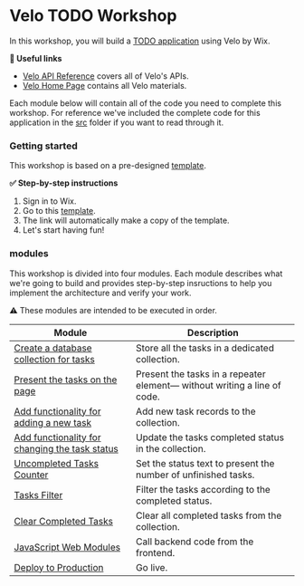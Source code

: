 # Velo TODO Workshop

In this workshop, you will build a [TODO application](https://corvidtodo.com) using Velo by Wix.

**:link: Useful links** 

- [Velo API Reference](https://www.wix.com/velo/reference/) covers all of Velo's APIs. 
- [Velo Home Page](https://www.wix.com/velo) contains all Velo materials.

Each module below will contain all of the code you need to complete this workshop.
For reference we've included the complete code for this application in the [src](src) folder if you want to read through it.

### Getting started

This workshop is based on a pre-designed [template](https://editor.wix.com/html/editor/web/renderer/new?siteId=d6d60d42-865f-486e-885c-080244e2bc71&metaSiteId=ff9787ac-c4c0-4f81-b90b-cbadde5eb461&autoDevMode=true).

**:white_check_mark: Step-by-step instructions**

1. Sign in to Wix.
1. Go to this [template](https://editor.wix.com/html/editor/web/renderer/new?siteId=d6d60d42-865f-486e-885c-080244e2bc71&metaSiteId=ff9787ac-c4c0-4f81-b90b-cbadde5eb461&autoDevMode=true).
2. The link will automatically make a copy of the template.
4. Let's start having fun!

### modules

This workshop is divided into four modules. Each module describes what we're going to build and provides step-by-step insructions to help you implement the architecture and verify your work.

:warning: These modules are intended to be executed in order.

| Module                                                                       | Description                                                              |
|------------------------------------------------------------------------------|--------------------------------------------------------------------------|
| [Create a database collection for tasks](docs/TASKS_COLLECTION.md)           | Store all the tasks in a dedicated collection.                           |
| [Present the tasks on the page](docs/PRESENTING_THE_TASKS.md)                | Present the tasks in a repeater element— without writing a line of code. |
| [Add functionality for adding a new task](docs/ADD_NEW_TASK.md)              | Add new task records to the collection.                                  |
| [Add functionality for changing the task status](docs/CHANGE_TASK_STATUS.md) | Update the tasks completed status in the collection.                     |
| [Uncompleted Tasks Counter](docs/UNCOMPLETED_TASK_COUNTER.md)                | Set the status text to present the number of unfinished tasks.           |
| [Tasks Filter](docs/TASK_FILTER.md)                                          | Filter the tasks according to the completed status.                      |
| [Clear Completed Tasks](docs/CLEAR_COMPLETED_TASKS.md)                       | Clear all completed tasks from the collection.                           |
| [JavaScript Web Modules](docs/JS_WEB_MODULES.md)                             | Call backend code from the frontend.                                     |
| [Deploy to Production](docs/PRODUCTION.md)                                   | Go live.                                                                 |
